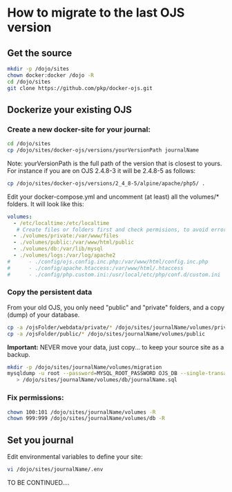 # How to migrate to the last OJS version

## Get the source

```bash
mkdir -p /dojo/sites
chown docker:docker /dojo -R
cd /dojo/sites
git clone https://github.com/pkp/docker-ojs.git
```

## Dockerize your existing OJS

### Create a new docker-site for your journal:

```bash
cd /dojo/sites
cp /dojo/sites/docker-ojs/versions/yourVersionPath journalName
```

Note: yourVersionPath is the full path of the version that is closest to yours.
For instance if you are on OJS 2.4.8-3 it will be 2.4.8-5 as follows:
```bash
cp /dojo/sites/docker-ojs/versions/2_4_8-5/alpine/apache/php5/ .
```

Edit your docker-compose.yml and uncomment (at least) all the volumes/* folders.
It will look like this:

```yaml
volumes:
  - /etc/localtime:/etc/localtime
   # Create files or folders first and check permisions, to avoid errors:
  - ./volumes/private:/var/www/files
  - ./volumes/public:/var/www/html/public
  - ./volumes/db:/var/lib/mysql
  - ./volumes/logs:/var/log/apache2
#      - ./config/ojs.config.inc.php:/var/www/html/config.inc.php
#      - ./config/apache.htaccess:/var/www/html/.htaccess
#      - ./config/php.custom.ini:/usr/local/etc/php/conf.d/custom.ini

```

### Copy the persistent data

From your old OJS, you only need "public" and "private" folders, and
a copy (dump) of your database.

```bash
cp -a /ojsFolder/webdata/private/* /dojo/sites/journalName/volumes/private
cp -a /ojsFolder/public/* /dojo/sites/journalName/volumes/public
```

**Important:** NEVER move your data, just copy... to keep your source site as a backup.

```bash
mkdir -p /dojo/sites/journalName/volumes/migration
mysqldump -u root --password=MYSQL_ROOT_PASSWORD OJS_DB --single-transaction --quick --lock-tables=true \
   > /dojo/sites/journalName/volumes/db/journalName.sql
```

### Fix permissions:

```bash
chown 100:101 /dojo/sites/journalName/volumes -R
chown 999:999 /dojo/sites/journalName/volumes/db -R
```

## Set you journal

Edit environmental variables to define your site:

```bash
vi /dojo/sites/journalName/.env
```

TO BE CONTINUED....
